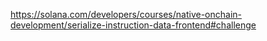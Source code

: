 https://solana.com/developers/courses/native-onchain-development/serialize-instruction-data-frontend#challenge
